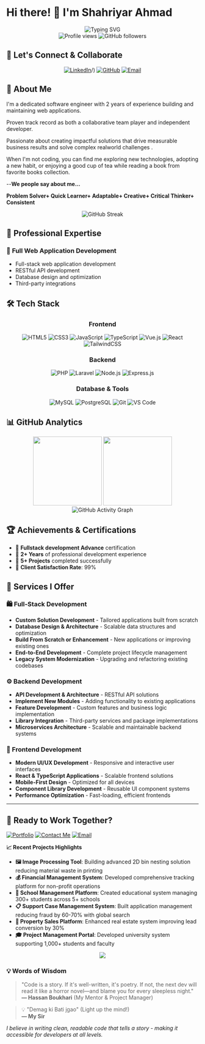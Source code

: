 # Hi there! 👋 I'm Shahriyar Ahmad

<div align="center">
  <img src="https://readme-typing-svg.herokuapp.com?font=Fira+Code&size=32&duration=2800&pause=2000&color=A855F7&center=true&vCenter=true&width=940&lines=⭐+Software+Engineer;Full+Stack+Developer;MERN+Stack+Developer;2%2B+Years+Experience" alt="Typing SVG" />
</div>

<div align="center">
  <img src="https://komarev.com/ghpvc/?username=Xhahriyar&label=Profile%20views&color=0e75b6&style=flat" alt="Profile views" />
  <img src="https://img.shields.io/github/followers/Xhahriyar?label=Followers&style=social" alt="GitHub followers" />
</div>

## 🤝 Let's Connect & Collaborate

<div align="center">

[![LinkedIn](https://img.shields.io/badge/LinkedIn-0077B5?style=for-the-badge&logo=linkedin&logoColor=white)](https://www.linkedin.com/in/shahriyar-ahmad-frontend-developer/)/)
[![GitHub](https://img.shields.io/badge/GitHub-100000?style=for-the-badge&logo=github&logoColor=white)](https://github.com/Xhahriyar/)
[![Email](https://img.shields.io/badge/Email-D14836?style=for-the-badge&logo=gmail&logoColor=white)](mailto:shahriyarahmad405@gmail.com)

</div>

## 🚀 About Me

I'm a dedicated software engineer with 2 years of experience building and maintaining web applications.

Proven track record as both a collaborative team player and independent developer.

Passionate about creating impactful solutions that drive measurable business results and solve complex realworld challenges .

When I'm not coding, you can find me exploring new technologies, adopting a new habit, or enjoying a good cup of tea while reading a book from favorite books collection.

--**We people say about me...**

**Problem Solver+
Quick Learner+
Adaptable+
Creative+
Critical Thinker+
Consistent**

<div align="center">
  <img src="https://github-readme-streak-stats.herokuapp.com/?user=salmanmani167&theme=radical&hide_border=true" alt="GitHub Streak" />
</div>

## 💼 Professional Expertise

### 🔧 **Full Web Application Development**
- Full-stack web application development
- RESTful API development
- Database design and optimization
- Third-party integrations

## 🛠️ Tech Stack

<div align="center">

### **Frontend**
![HTML5](https://img.shields.io/badge/HTML5-E34F26?style=for-the-badge&logo=html5&logoColor=white)
![CSS3](https://img.shields.io/badge/CSS3-1572B6?style=for-the-badge&logo=css3&logoColor=white)
![JavaScript](https://img.shields.io/badge/JavaScript-F7DF1E?style=for-the-badge&logo=javascript&logoColor=black)
![TypeScript](https://img.shields.io/badge/TypeScript-3178C6?style=for-the-badge&logo=typescript&logoColor=white)
![Vue.js](https://img.shields.io/badge/Vue.js-35495E?style=for-the-badge&logo=vue.js&logoColor=4FC08D)
![React](https://img.shields.io/badge/React-20232A?style=for-the-badge&logo=react&logoColor=61DAFB)
![TailwindCSS](https://img.shields.io/badge/Tailwind_CSS-38B2AC?style=for-the-badge&logo=tailwind-css&logoColor=white)

### **Backend**
![PHP](https://img.shields.io/badge/PHP-777BB4?style=for-the-badge&logo=php&logoColor=white)
![Laravel](https://img.shields.io/badge/Laravel-FF2D20?style=for-the-badge&logo=laravel&logoColor=white)
![Node.js](https://img.shields.io/badge/Node.js-43853D?style=for-the-badge&logo=node.js&logoColor=white)
![Express.js](https://img.shields.io/badge/Express.js-000000?style=for-the-badge&logo=express&logoColor=white)


### **Database & Tools**
![MySQL](https://img.shields.io/badge/MySQL-00000F?style=for-the-badge&logo=mysql&logoColor=white)
![PostgreSQL](https://img.shields.io/badge/PostgreSQL-316192?style=for-the-badge&logo=postgresql&logoColor=white)
![Git](https://img.shields.io/badge/Git-F05032?style=for-the-badge&logo=git&logoColor=white)
![VS Code](https://img.shields.io/badge/VS%20Code-007ACC?style=for-the-badge&logo=visual-studio-code&logoColor=white)

</div>

## 📊 GitHub Analytics

<div align="center">
  <img height="180em" src="https://github-readme-stats-sigma-five.vercel.app/api?username=Xhahriyar&show_icons=true&theme=radical&include_all_commits=true&count_private=true&cache_seconds=86400"/>
  <img height="180em" src="https://github-readme-stats-sigma-five.vercel.app/api/top-langs/?username=Xhahriyar&layout=compact&langs_count=8&theme=radical&cache_seconds=86400"/>
</div>

<div align="center">
  <img src="https://github-readme-activity-graph.vercel.app/graph?username=Xhahriyar&theme=react-dark&hide_border=true&custom_title=Contribution%20Activity" alt="GitHub Activity Graph" />
</div>

## 🏆 Achievements & Certifications


- 🥇 **Fullstack development Advance** certification
- 🚀 **2+ Years** of professional development experience
- 💼 **5+ Projects** completed successfully
- 🌟 **Client Satisfaction Rate**: 99%

## 🚀 Services I Offer

### 🛍️ Full-Stack Development
- **Custom Solution Development** - Tailored applications built from scratch
- **Database Design & Architecture** - Scalable data structures and optimization
- **Build From Scratch or Enhancement** - New applications or improving existing ones
- **End-to-End Development** - Complete project lifecycle management
- **Legacy System Modernization** - Upgrading and refactoring existing codebases

### ⚙️ Backend Development
- **API Development & Architecture** - RESTful API solutions
- **Implement New Modules** - Adding functionality to existing applications
- **Feature Development** - Custom features and business logic implementation
- **Library Integration** - Third-party services and package implementations
- **Microservices Architecture** - Scalable and maintainable backend systems

### 🎨 Frontend Development
- **Modern UI/UX Development** - Responsive and interactive user interfaces
- **React & TypeScript Applications** - Scalable frontend solutions
- **Mobile-First Design** - Optimized for all devices
- **Component Library Development** - Reusable UI component systems
- **Performance Optimization** - Fast-loading, efficient frontends

---

## 💼 Ready to Work Together?
[![Portfolio](https://img.shields.io/badge/View_Portfolio-FF6B6B?style=for-the-badge&logo=github-pages&logoColor=white)](https://yourportfolio.com)
[![Contact Me](https://img.shields.io/badge/Contact_Me-0077B5?style=for-the-badge&logo=linkedin&logoColor=white)](https://linkedin.com/in/yourprofile)
[![Email](https://img.shields.io/badge/Email-D14836?style=for-the-badge&logo=gmail&logoColor=white)](mailto:your.email@example.com)

**📈 Recent Projects Highlights**

- **🖼️ Image Processing Tool**: Building advanced 2D bin nesting solution reducing material waste in printing
- **💰 Financial Management System**: Developed comprehensive tracking platform for non-profit operations
- **🏫 School Management Platform**: Created educational system managing 300+ students across 5+ schools
- **📋 Support Case Management System**: Built application management reducing fraud by 60-70% with global search
- **🏢 Property Sales Platform**: Enhanced real estate system improving lead conversion by 30%
- **🎓 Project Management Portal**: Developed university system supporting 1,000+ students and faculty

<div align="center">
  <img src="https://capsule-render.vercel.app/api?type=waving&color=gradient&height=100&section=footer&text=Thanks%20for%20visiting!&fontSize=16&fontAlignY=65&desc=Let's%20build%20something%20amazing%20together&descAlignY=51&descAlign=center" />
</div>

### 💡 Words of Wisdom
> "Code is a story. If it's well-written, it's poetry. If not, the next dev will read it like a horror novel—and blame you for every sleepless night."  
> **— Hassan Boukhari** (My Mentor & Project Manager)

> 💡 "Demag ki Bati jgao" (Light up the mind!)  
> **— My Sir**

*I believe in writing clean, readable code that tells a story - making it accessible for developers at all levels.*
